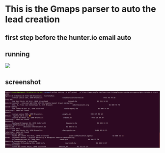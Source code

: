 # This is the Gmaps parser to auto the lead creation
## first step before the hunter.io email auto 

## running
![](gmaps.parser.gif)

## screenshot 
![](gmaps-parser-1.png)


